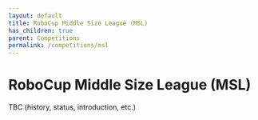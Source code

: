 ```yaml
---
layout: default
title: RoboCup Middle Size League (MSL)
has_children: true
parent: Competitions
permalink: /competitions/msl
---
```


# RoboCup Middle Size League (MSL)

TBC (history, status, introduction, etc.)
